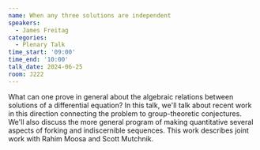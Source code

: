 ```yaml
---
name: When any three solutions are independent
speakers:
  - James Freitag
categories:
  - Plenary Talk
time_start: '09:00'
time_end: '10:00'
talk_date: 2024-06-25
room: J222
---
```


What can one prove in general about the algebraic relations between solutions of a differential equation? In this talk, we'll talk about recent work in this direction connecting the problem to group-theoretic conjectures. We'll also discuss the more general program of making quantitative several aspects of forking and indiscernible sequences. This work describes joint work with Rahim Moosa and Scott Mutchnik. 
